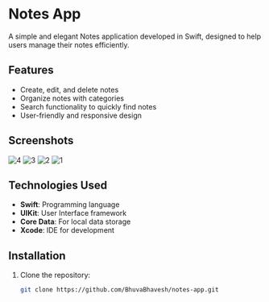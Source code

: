 # Notes App

A simple and elegant Notes application developed in Swift, designed to help users manage their notes efficiently.

## Features

- Create, edit, and delete notes
- Organize notes with categories
- Search functionality to quickly find notes
- User-friendly and responsive design

## Screenshots

![4](https://github.com/user-attachments/assets/8fa60a46-8634-4b52-b367-787675dc82ae)
![3](https://github.com/user-attachments/assets/850d3094-e47a-4268-bcd3-5358088948e1)
![2](https://github.com/user-attachments/assets/3c42e054-2bce-40bd-bbc6-274b9750bb49)
![1](https://github.com/user-attachments/assets/8218c094-bd6e-4e7f-a5fc-13d611b9caf9)


## Technologies Used

- **Swift**: Programming language
- **UIKit**: User Interface framework
- **Core Data**: For local data storage
- **Xcode**: IDE for development

## Installation

1. Clone the repository:
   ```bash
   git clone https://github.com/BhuvaBhavesh/notes-app.git
